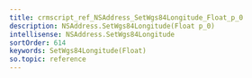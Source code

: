 ```yaml
---
title: crmscript_ref_NSAddress_SetWgs84Longitude_Float_p_0
description: NSAddress.SetWgs84Longitude(Float p_0)
intellisense: NSAddress.SetWgs84Longitude
sortOrder: 614
keywords: SetWgs84Longitude(Float)
so.topic: reference
---
```





